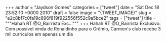 
+++
author = "Jaydson Gomes"
categories = ["tweet"]
date = "Sat Dec 18 23:52:10 +0000 2010"
draft = false
image = "{TWEET_IMAGE}"
slug = "e2c8bf7c0fa19c896f819f922556f552c9a5bce2"
tags = ["tweet"]
title = """Hahah RT @O_Bairrista Exc..."""
+++
Hahah RT @O_Bairrista Exclusivo: Com possível vinda de Ronaldinho para o Grêmio, Carmen's club recebe 3 mil currículos em apenas um dia
